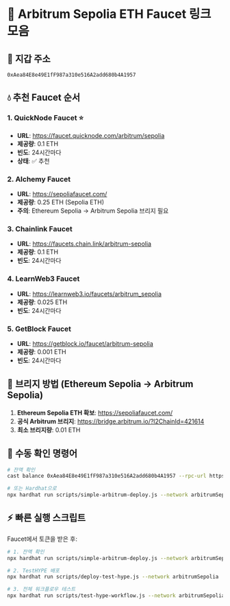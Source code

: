 # 🚿 Arbitrum Sepolia ETH Faucet 링크 모음

## 🎯 지갑 주소
`0xAea84E8e49E1fF987a310e516A2add680b4A1957`

## 💧 추천 Faucet 순서

### 1. QuickNode Faucet ⭐
- **URL**: https://faucet.quicknode.com/arbitrum/sepolia
- **제공량**: 0.1 ETH
- **빈도**: 24시간마다
- **상태**: ✅ 추천

### 2. Alchemy Faucet
- **URL**: https://sepoliafaucet.com/
- **제공량**: 0.25 ETH (Sepolia ETH)
- **주의**: Ethereum Sepolia → Arbitrum Sepolia 브리지 필요

### 3. Chainlink Faucet  
- **URL**: https://faucets.chain.link/arbitrum-sepolia
- **제공량**: 0.1 ETH
- **빈도**: 24시간마다

### 4. LearnWeb3 Faucet
- **URL**: https://learnweb3.io/faucets/arbitrum_sepolia
- **제공량**: 0.025 ETH
- **빈도**: 24시간마다

### 5. GetBlock Faucet
- **URL**: https://getblock.io/faucet/arbitrum-sepolia
- **제공량**: 0.001 ETH
- **빈도**: 24시간마다

## 🌉 브리지 방법 (Ethereum Sepolia → Arbitrum Sepolia)

1. **Ethereum Sepolia ETH 확보**: https://sepoliafaucet.com/
2. **공식 Arbitrum 브리지**: https://bridge.arbitrum.io/?l2ChainId=421614
3. **최소 브리지량**: 0.01 ETH

## 🔧 수동 확인 명령어

```bash
# 잔액 확인
cast balance 0xAea84E8e49E1fF987a310e516A2add680b4A1957 --rpc-url https://sepolia-rollup.arbitrum.io/rpc

# 또는 Hardhat으로
npx hardhat run scripts/simple-arbitrum-deploy.js --network arbitrumSepolia
```

## ⚡ 빠른 실행 스크립트

Faucet에서 토큰을 받은 후:
```bash
# 1. 잔액 확인
npx hardhat run scripts/simple-arbitrum-deploy.js --network arbitrumSepolia

# 2. TestHYPE 배포
npx hardhat run scripts/deploy-test-hype.js --network arbitrumSepolia

# 3. 전체 워크플로우 테스트
npx hardhat run scripts/test-hype-workflow.js --network arbitrumSepolia
```